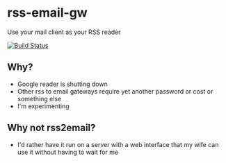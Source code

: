 # rss-email-gw

Use your mail client as your RSS reader

[![Build Status](https://secure.travis-ci.org/elliotf/rss-email-gw.png)](http://travis-ci.org/elliotf/rss-email-gw)

## Why?

* Google reader is shutting down
* Other rss to email gateways require yet another password or cost or something else
* I'm experimenting

## Why not rss2email?

* I'd rather have it run on a server with a web interface that my wife can use it without having to wait for me
